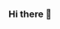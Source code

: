 ### Hi there 👋

<!--
**JanviRaina/JanviRaina** is a ✨ _special_ ✨ repository because its `README.md` (this file) appears on your GitHub profile.

Here are some ideas to get you started:

- 📫 How to reach me: ... janvi.raina9@gmail.com
-->
